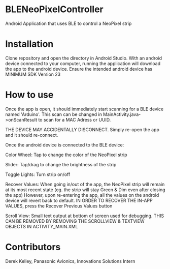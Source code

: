 # BLENeoPixelController
Android Application that uses BLE to control a NeoPixel strip

# Installation
Clone repository and open the directory in Android Studio.
With an android device connected to your computer, running the application will download the app to the android device.
Ensure the intended android device has MINIMUM SDK Version 23

# How to use
Once the app is open, it should immediately start scanning for a BLE device named 'Arduino'.
This scan can be changed in MainActivity.java->onScanResult to scan for a MAC Adress or UUID.

THE DEVICE MAY ACCIDENTALLY DISCONNECT. Simply re-open the app and it should re-connect. 

Once the android device is connected to the BLE device:

  Color Wheel: Tap to change the color of the NeoPixel strip
  
  Slider: Tap/drag to change the brightness of the strip
  
  Toggle Lights: Turn strip on/off
  
  Recover Values: When going in/out of the app, the NeoPixel strip will remain at its most recent state
                  (eg. the strip will stay Green & Dim even after closing the app)
                  However, upon re-entering the app, all the values on the android device will revert back to default.
                  IN ORDER TO RECOVER THE IN-APP VALUES, press the Recover Previous Values button
                  
  Scroll View: Small text output at bottom of screen used for debugging.
               THIS CAN BE REMOVED BY REMOVING THE SCROLLVIEW & TEXTVIEW OBJECTS IN ACTIVITY_MAIN.XML
               
# Contributors
Derek Kelley, Panasonic Avionics, Innovations Solutions Intern
